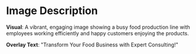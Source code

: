# Image Description

**Visual**: A vibrant, engaging image showing a busy food production line with employees working efficiently and happy customers enjoying the products.

**Overlay Text**: "Transform Your Food Business with Expert Consulting!"
